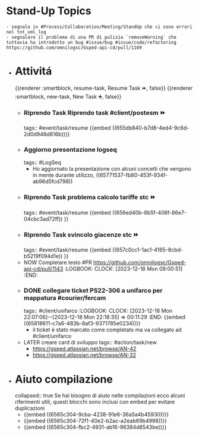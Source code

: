 # Stand-Up Topics
	- segnalo in #Process/Collaboration/Meeting/StandUp che ci sono errori nel tnt_xml_log
	- segnalare il problema di una PR di pulizia `removeWarning` che tuttavia ha introdotto un bug #issue/bug #issue/code/refactoring https://github.com/omnilogsc/Gsped-api-cd/pull/1169
- # Attivitá
  {{renderer :smartblock, resume-task, Resume Task ⏩️, false}} {{renderer :smartblock, new-task, New Task ➕, false}}
	- ### Riprendo Task Riprendo task #client/postesm ⏩️
	  tags:: #event/task/resume
	  {{embed ((655db840-b7d8-4ed4-9c6d-2d0d948d816b))}}
	- ### Aggiorno presentazione logseq
	  tags:: #LogSeq
		- Ho aggiornato la presentazione con alcuni concetti che vengono in mente durante utilizzo, ((65771537-fb80-453f-934f-ab96d5fcd798))
	- ### Riprendo Task problema calcolo tariffe stc ⏩️
	  tags:: #event/task/resume 
	  {{embed ((656ed40b-6b5f-406f-86e7-04cbc3ad72ff)) }}
	- ### Riprendo Task svincolo giacenze stc ⏩️
	  tags:: #event/task/resume 
	  {{embed ((657c0cc1-1ac1-4165-8cbd-b5219f094d1e)) }}
	- NOW Completare testo #PR https://github.com/omnilogsc/Gsped-api-cd/pull/1143
	  :LOGBOOK:
	  CLOCK: [2023-12-18 Mon 09:00:51]
	  :END:
	- ### DONE collegare ticket PS22-306 a unifarco per mappatura #courier/fercam
	  tags:: #client/unifarco
	  :LOGBOOK:
	  CLOCK: [2023-12-18 Mon 22:07:06]--[2023-12-18 Mon 22:18:35] =>  00:11:29
	  :END:
	  {{embed ((65818611-c7a6-483b-8af3-9371785e0234))}}
		- il ticket é stato marcato come completato ma va collegato ad #client/unifarco
	- LATER creare card di sviluppo
	  tags:: #action/task/new
		- https://gsped.atlassian.net/browse/AN-42
		- https://gsped.atlassian.net/browse/AN-32
- # Aiuto compilazione
  collapsed:: true
  Se hai bisogno di aiuto nelle compilazioni ecco alcuni riferimenti utili, questi blocchi sono inclusi con embed per evitare duplicazioni
	- {{embed ((6565c304-9cba-4238-91e6-36a5a4b45930))}}
	- {{embed ((6565c304-72f1-40e2-b2ac-a2eab69b4998))}}
	- {{embed ((6565c304-fbc2-4931-ab16-96384d8543be))}}